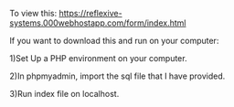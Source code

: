   To view this:
  https://reflexive-systems.000webhostapp.com/form/index.html
  
  If you want to download this and run on your computer:
  
  1)Set Up a PHP environment on your computer.
  
  2)In phpmyadmin, import the sql file that I have provided.
  
  3)Run index file on localhost. 
